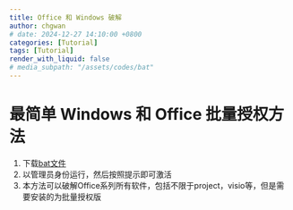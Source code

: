 ```yaml
---
title: Office 和 Windows 破解
author: chgwan
# date: 2024-12-27 14:10:00 +0800
categories: [Tutorial]
tags: [Tutorial]
render_with_liquid: false
# media_subpath: "/assets/codes/bat"
---
```


# 最简单 Windows 和 Office 批量授权方法

1. 下载[bat文件](/assets/codes/bat/activate.bat)
2. 以管理员身份运行，然后按照提示即可激活
3. 本方法可以破解Office系列所有软件，包括不限于project，visio等，但是需要安装的为批量授权版